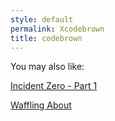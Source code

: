 ```yaml
---
style: default
permalink: Xcodebrown
title: codebrown
---
```

You may also like:

[Incident Zero - Part 1](http://scp-wiki.net/incident-zero-part-1)

[Waffling About](http://scp-wiki.net/waffling-about)
